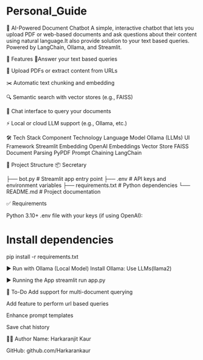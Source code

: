 # Personal_Guide
🧠 AI-Powered Document Chatbot
A simple, interactive chatbot that lets you upload PDF or web-based documents and ask questions about their content using natural language.It also provide solution to your text based queries. Powered by LangChain, Ollama, and Streamlit.

🚀 Features
📄Answer your text based queries

📄 Upload PDFs or extract content from URLs

✂️ Automatic text chunking and embedding

🔍 Semantic search with vector stores (e.g., FAISS)

💬 Chat interface to query your documents

⚡ Local or cloud LLM support (e.g., Ollama, etc.)

🛠️ Tech Stack
Component	Technology
Language Model Ollama (LLMs)
UI Framework	Streamlit
Embedding	OpenAI Embeddings 
Vector Store	FAISS
Document Parsing	PyPDF 
Prompt Chaining	LangChain

📂 Project Structure
📦 Secretary

├── bot.py                  # Streamlit app entry point
├── .env                    # API keys and environment variables
├── requirements.txt        # Python dependencies
└── README.md               # Project documentation

✅ Requirements
 
 Python 3.10+
.env file with your keys (if using OpenAI):

# Install dependencies
pip install -r requirements.txt

▶️ Run with Ollama (Local Model)
Install Ollama:
Use LLMs(llama2)

▶️ Running the App
streamlit run app.py

📌 To-Do
Add support for multi-document querying

Add feature to perform url based queries

Enhance prompt templates

Save chat history


🧑‍💻 Author
Name: Harkaranjit Kaur

GitHub: github.com/Harkarankaur

